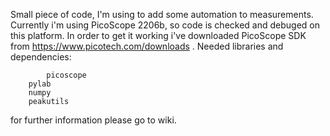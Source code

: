 Small piece of code, I'm using to add some automation to measurements. Currently i'm using PicoScope 2206b, so code is checked and debuged on this platform. 
In order to get it working i've downloaded PicoScope SDK from https://www.picotech.com/downloads .
Needed libraries and dependencies:

            picoscope
		pylab
		numpy
		peakutils
for further information please go to wiki.

